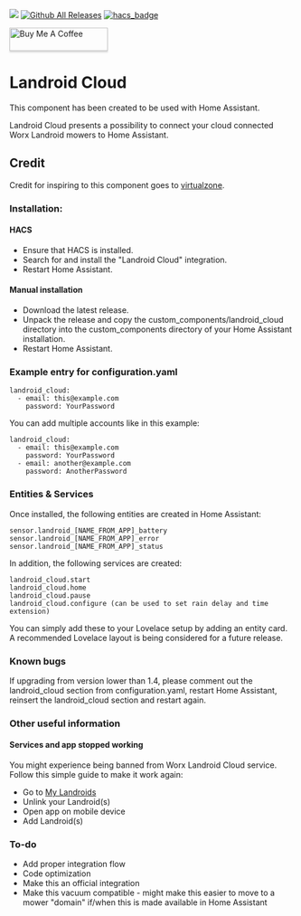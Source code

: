 [![](https://img.shields.io/github/release/mtrab/landroid_cloud/all.svg?style=plastic)](https://github.com/mtrab/landroid_cloud/releases)
[![Github All Releases](https://img.shields.io/github/downloads/MTrab/landroid_cloud/total.svg)]()
[![hacs_badge](https://img.shields.io/badge/HACS-Default-orange.svg?style=plastic)](https://github.com/custom-components/hacs)

<a href="https://www.buymeacoffee.com/mtrab" target="_blank"><img src="https://www.buymeacoffee.com/assets/img/custom_images/orange_img.png" alt="Buy Me A Coffee" style="height: 41px !important;width: 174px !important;box-shadow: 0px 3px 2px 0px rgba(190, 190, 190, 0.5) !important;-webkit-box-shadow: 0px 3px 2px 0px rgba(190, 190, 190, 0.5) !important;" ></a>

# Landroid Cloud

This component has been created to be used with Home Assistant.

Landroid Cloud presents a possibility to connect your cloud connected Worx Landroid mowers to Home Assistant.

## Credit

Credit for inspiring to this component goes to [virtualzone](https://github.com/virtualzone).

### Installation:

#### HACS

- Ensure that HACS is installed.
- Search for and install the "Landroid Cloud" integration.
- Restart Home Assistant.

#### Manual installation

- Download the latest release.
- Unpack the release and copy the custom_components/landroid_cloud directory into the custom_components directory of your Home Assistant installation.
- Restart Home Assistant.

### Example entry for configuration.yaml

```
landroid_cloud:
  - email: this@example.com
    password: YourPassword
```

You can add multiple accounts like in this example:

```
landroid_cloud:
  - email: this@example.com
    password: YourPassword
  - email: another@example.com
    password: AnotherPassword
```

### Entities & Services

Once installed, the following entities are created in Home Assistant:

```
sensor.landroid_[NAME_FROM_APP]_battery
sensor.landroid_[NAME_FROM_APP]_error
sensor.landroid_[NAME_FROM_APP]_status
```

In addition, the following services are created:

```
landroid_cloud.start
landroid_cloud.home
landroid_cloud.pause
landroid_cloud.configure (can be used to set rain delay and time extension)
```

You can simply add these to your Lovelace setup by adding an entity card. A recommended Lovelace layout is being considered for a future release.

### Known bugs

If upgrading from version lower than 1.4, please comment out the landroid_cloud section from configuration.yaml, restart Home Assistant, reinsert the landroid_cloud section and restart again.

### Other useful information
#### Services and app stopped working

You might experience being banned from Worx Landroid Cloud service.
Follow this simple guide to make it work again:
* Go to [My Landroids](https://account.worxlandroid.com/product-items)
* Unlink your Landroid(s)
* Open app on mobile device
* Add Landroid(s)

### To-do

* Add proper integration flow
* Code optimization
* Make this an official integration
* Make this vacuum compatible - might make this easier to move to a mower "domain" if/when this is made available in Home Assistant
